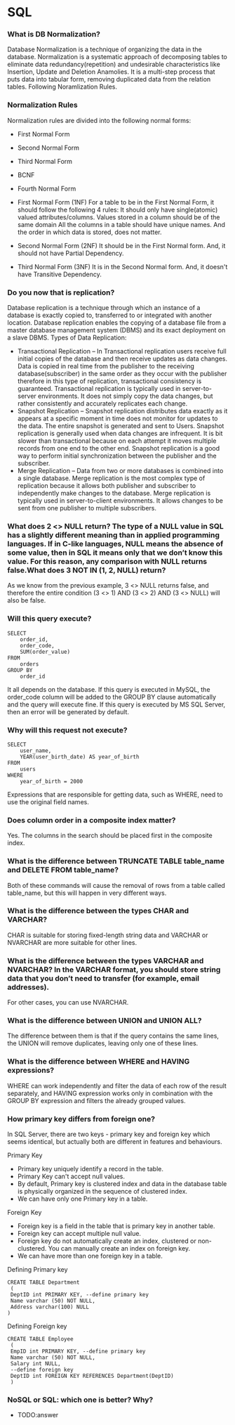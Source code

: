 # SQL

### What is DB Normalization?
Database Normalization is a technique of organizing the data in the database. Normalization is a systematic approach of decomposing tables to eliminate data redundancy(repetition) and undesirable characteristics like Insertion, Update and Deletion Anamolies. It is a multi-step process that puts data into tabular form, removing duplicated data from the relation tables. Following Noramlization Rules.

###  Normalization Rules
Normalization rules are divided into the following normal forms:

- First Normal Form
- Second Normal Form
- Third Normal Form
- BCNF
- Fourth Normal Form

- First Normal Form (1NF)
For a table to be in the First Normal Form, it should follow the following 4 rules:
It should only have single(atomic) valued attributes/columns.
Values stored in a column should be of the same domain
All the columns in a table should have unique names.
And the order in which data is stored, does not matter.

- Second Normal Form (2NF)
It should be in the First Normal form.
And, it should not have Partial Dependency.

- Third Normal Form (3NF)
It is in the Second Normal form.
And, it doesn't have Transitive Dependency.


### Do you now that is replication?
Database replication is a technique through which an instance of a database is exactly copied to, transferred to or integrated with another location. Database replication enables the copying of a database file from a master database management system (DBMS) and its exact deployment on a slave DBMS.
Types of Data Replication:

- Transactional Replication – In Transactional replication users receive full initial copies of the database and then receive updates as data changes. Data is copied in real time from the publisher to the receiving database(subscriber) in the same order as they occur with the publisher therefore in this type of replication, transactional consistency is guaranteed. Transactional replication is typically used in server-to-server environments. It does not simply copy the data changes, but rather consistently and accurately replicates each change.
- Snapshot Replication – Snapshot replication distributes data exactly as it appears at a specific moment in time does not monitor for updates to the data. The entire snapshot is generated and sent to Users. Snapshot replication is generally used when data changes are infrequent. It is bit slower than transactional because on each attempt it moves multiple records from one end to the other end. Snapshot replication is a good way to perform initial synchronization between the publisher and the subscriber.
- Merge Replication – Data from two or more databases is combined into a single database. Merge replication is the most complex type of replication because it allows both publisher and subscriber to independently make changes to the database. Merge replication is typically used in server-to-client environments. It allows changes to be sent from one publisher to multiple subscribers.


### What does 2 <> NULL return? The type of a NULL value in SQL has a slightly different meaning than in applied programming languages. If in C-like languages, NULL means the absence of some value, then in SQL it means only that we don’t know this value. For this reason, any comparison with NULL returns false.What does 3 NOT IN (1, 2, NULL) return? 

As we know from the previous example, 3 <> NULL returns false, and therefore the entire condition (3 <> 1) AND (3 <> 2) AND (3 <> NULL) will also be false.

### Will this query execute? 
```
SELECT 
	order_id,
	order_code,
	SUM(order_value)
FROM 
	orders
GROUP BY
	order_id
```	
It all depends on the database. If this query is executed in MySQL, the order_code column will be added to the GROUP BY clause automatically and the query will execute fine. If this query is executed by MS SQL Server, then an error will be generated by default.
###  Why will this request not execute? 
```
SELECT 
	user_name,
	YEAR(user_birth_date) AS year_of_birth
FROM 
	users
WHERE
	year_of_birth = 2000
```	
Expressions that are responsible for getting data, such as WHERE, need to use the original field names.
### Does column order in a composite index matter? 
Yes. The columns in the search should be placed first in the composite index.

### What is the difference between TRUNCATE TABLE table_name and DELETE FROM table_name?  

Both of these commands will cause the removal of rows from a table called table_name, but this will happen in very different ways.

### What is the difference between the types CHAR and VARCHAR? 
CHAR is suitable for storing fixed-length string data and VARCHAR or NVARCHAR are more suitable for other lines.

### What is the difference between the types VARCHAR and NVARCHAR? In the VARCHAR format, you should store string data that you don’t need to transfer (for example, email addresses). 
For other cases, you can use NVARCHAR.

### What is the difference between UNION and UNION ALL?  
The difference between them is that if the query contains the same lines, the UNION will remove duplicates, leaving only one of these lines.

### What is the difference between WHERE and HAVING expressions? 
WHERE can work independently and filter the data of each row of the result separately, and HAVING expression works only in combination with the GROUP BY expression and filters the already grouped values.

### How primary key differs from foreign one?
In SQL Server, there are two keys - primary key and foreign key which seems identical, but actually both are different in features and behaviours.

Primary Key
- Primary key uniquely identify a record in the table.
- Primary Key can't accept null values.
- By default, Primary key is clustered index and data in the database table is physically organized in the sequence of clustered index.
- We can have only one Primary key in a table.

Foreign Key
- Foreign key is a field in the table that is primary key in another table.
- Foreign key can accept multiple null value.
- Foreign key do not automatically create an index, clustered or non-clustered. You can manually create an index on foreign key.
- We can have more than one foreign key in a table.

Defining Primary key
```
CREATE TABLE Department 
 (
 DeptID int PRIMARY KEY, --define primary key
 Name varchar (50) NOT NULL,
 Address varchar(100) NULL 
)
```

Defining Foreign key

```
CREATE TABLE Employee 
 (
 EmpID int PRIMARY KEY, --define primary key
 Name varchar (50) NOT NULL,
 Salary int NULL,
 --define foreign key
 DeptID int FOREIGN KEY REFERENCES Department(DeptID)
 ) 

```
### NoSQL or SQL: which one is better? Why?
- TODO:answer
